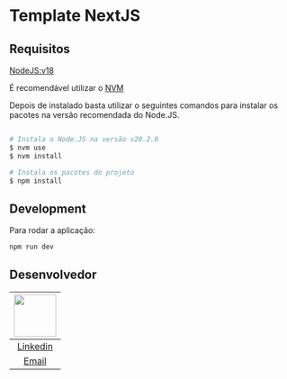 # Template NextJS

## Requisitos

[NodeJS:v18](https://nodejs.org/en/)

É recomendável utilizar o [NVM](https://github.com/nvm-sh/nvm)

Depois de instalado basta utilizar o seguintes comandos para instalar os pacotes na versão recomendada do Node.JS.

```bash

# Instala o Node.JS na versão v20.2.0
$ nvm use
$ nvm install

# Instala os pacotes do projeto
$ npm install
```

## Development

Para rodar a aplicação:

```bash
npm run dev
```

## Desenvolvedor

| [<img src="https://avatars.githubusercontent.com/u/79429654?v=4" width="75px;"/>](https://github.com/giovanifranz) |
| :-: |
|[Linkedin](https://www.linkedin.com/in/giovanifranz)|
|[Email](mailto:giovanifranz151@gmail.com)|
